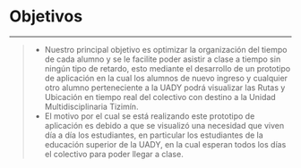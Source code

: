 # Objetivos
---
>- Nuestro principal objetivo es optimizar la organización  del tiempo de cada alumno y se le facilite poder asistir a clase a tiempo sin ningún tipo de retardo, esto mediante el desarrollo de un prototipo de aplicación en la cual los alumnos de nuevo ingreso y cualquier otro alumno perteneciente a la UADY podrá visualizar las Rutas y Ubicación en tiempo real del colectivo con destino a la Unidad Multidisciplinaria Tizimín.
>- El motivo por el cual se está realizando este prototipo de aplicación es debido a que se visualizó una necesidad que viven día a día los estudiantes, en particular los estudiantes de la educación superior de la UADY, en la cual esperan todos los días el colectivo para poder llegar a clase.
